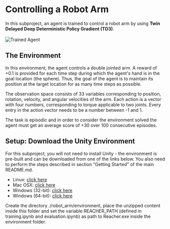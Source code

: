 # Controlling a Robot Arm

In this subproject, an agent is trained to control a robot arm by using 
__Twin Delayed Deep Deterministic Policy Gradient (TD3)__.  
<br>
![Trained Agent]()
<br>

## The Environment

In this environment, the agent controls a double jointed arm. A reward of +0.1 is provided for each time step during 
which the agent's hand is in the goal location (the sphere). Thus, the goal of the agent is to maintain its position at 
the target location for as many time steps as possible.

The observation space consists of 33 variables corresponding to position, rotation, velocity, and angular velocities 
of the arm. Each action is a vector with four numbers, corresponding to torque applicable to two joints. Every entry 
in the action vector needs to be a number between -1 and 1.

The task is episodic and in order to consider the environment solved the agent must get an average score of +30 
over 100 consecutive episodes.

## Setup: Download the Unity Environment
For this subproject, you will not need to install Unity - the environment is pre-built and can be downloaded from one of 
the links below. You also need to perform the steps described in section "Getting Started" of the main README.md.

- Linux: [click here](https://s3-us-west-1.amazonaws.com/udacity-drlnd/P2/Reacher/one_agent/Reacher_Linux.zip)
- Mac OSX: [click here](https://s3-us-west-1.amazonaws.com/udacity-drlnd/P2/Reacher/Reacher.app.zip)
- Windows (32-bit): [click here](https://s3-us-west-1.amazonaws.com/udacity-drlnd/P2/Reacher/Reacher_Windows_x86.zip)
- Windows (64-bit): [click here](https://s3-us-west-1.amazonaws.com/udacity-drlnd/P2/Reacher/Reacher_Windows_x86_64.zip)

Create the directory ./robot_arm/environment, place the unzipped content inside this folder and set the 
variable REACHER_PATH (defined in training.ipynb and evaluation.ipynb) as path to Reacher.exe inside the environment 
folder.